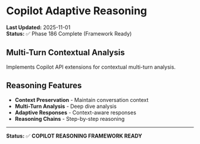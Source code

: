 # Copilot Adaptive Reasoning

**Last Updated:** 2025-11-01  
**Status:** ✅ Phase 186 Complete (Framework Ready)

## Multi-Turn Contextual Analysis

Implements Copilot API extensions for contextual multi-turn analysis.

## Reasoning Features

- **Context Preservation** - Maintain conversation context
- **Multi-Turn Analysis** - Deep dive analysis
- **Adaptive Responses** - Context-aware responses
- **Reasoning Chains** - Step-by-step reasoning

---

**Status:** ✅ **COPILOT REASONING FRAMEWORK READY**
